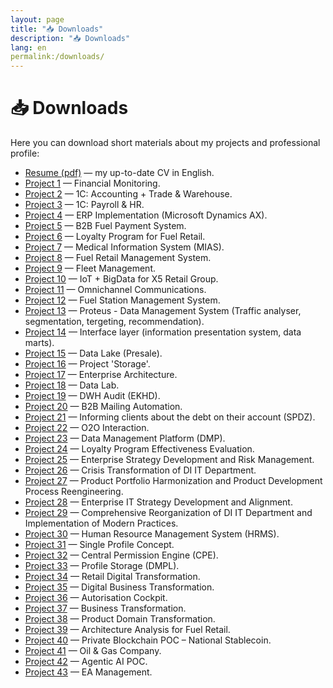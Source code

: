 ```yaml
---
layout: page
title: "📥 Downloads"
description: "📥 Downloads"
lang: en
permalink:/downloads/
---
```


# 📥 Downloads

Here you can download short materials about my projects and professional profile:

<ul>
  <li><a href="/downloads/resume.pdf" target="_blank">Resume (pdf)</a> — my up-to-date CV in English.</li>
  <li><a href="/downloads/01.pdf" target="_blank">Project 1</a> — Financial Monitoring.</li>
  <li><a href="/downloads/02.pdf" target="_blank">Project 2</a> — 1С: Accounting + Trade & Warehouse.</li>
  <li><a href="/downloads/03.pdf" target="_blank">Project 3</a> — 1С: Payroll & HR.</li>
  <li><a href="/downloads/04.pdf" target="_blank">Project 4</a> — ERP Implementation (Microsoft Dynamics AX).</li>
  <li><a href="/downloads/05.pdf" target="_blank">Project 5</a> — B2B Fuel Payment System.</li>
  <li><a href="/downloads/06.pdf" target="_blank">Project 6</a> — Loyalty Program for Fuel Retail.</li>
  <li><a href="/downloads/07.pdf" target="_blank">Project 7</a> — Medical Information System (MIAS).</li>
  <li><a href="/downloads/08.pdf" target="_blank">Project 8</a> — Fuel Retail Management System.</li>
  <li><a href="/downloads/09.pdf" target="_blank">Project 9</a> — Fleet Management.</li>
  <li><a href="/downloads/10.pdf" target="_blank">Project 10</a> — IoT + BigData for X5 Retail Group.</li>
  <li><a href="/downloads/11.pdf" target="_blank">Project 11</a> — Omnichannel Communications.</li>
  <li><a href="/downloads/12.pdf" target="_blank">Project 12</a> — Fuel Station Management System.</li>
  <li><a href="/downloads/13.pdf" target="_blank">Project 13</a> — Proteus - Data Management System (Traffic analyser, segmentation, tergeting, recommendation).</li>
  <li><a href="/downloads/14.pdf" target="_blank">Project 14</a> — Interface layer (information presentation system, data marts).</li>
  <li><a href="/downloads/15.pdf" target="_blank">Project 15</a> — Data Lake (Presale).</li>
  <li><a href="/downloads/16.pdf" target="_blank">Project 16</a> — Project 'Storage'.</li>
  <li><a href="/downloads/17.pdf" target="_blank">Project 17</a> — Enterprise Architecture.</li>
  <li><a href="/downloads/18.pdf" target="_blank">Project 18</a> — Data Lab.</li>
  <li><a href="/downloads/19.pdf" target="_blank">Project 19</a> — DWH Audit (EKHD).</li>
  <li><a href="/downloads/20.pdf" target="_blank">Project 20</a> — B2B Mailing Automation.</li>
  <li><a href="/downloads/21.pdf" target="_blank">Project 21</a> — Informing clients about the debt on their account (SPDZ).</li>
  <li><a href="/downloads/22.pdf" target="_blank">Project 22</a> — O2O Interaction.</li>
  <li><a href="/downloads/23.pdf" target="_blank">Project 23</a> — Data Management Platform (DMP).</li>
  <li><a href="/downloads/24.pdf" target="_blank">Project 24</a> — Loyalty Program Effectiveness Evaluation.</li>
  <li><a href="/downloads/25.pdf" target="_blank">Project 25</a> — Enterprise Strategy Development and Risk Management.</li>
  <li><a href="/downloads/26.pdf" target="_blank">Project 26</a> — Crisis Transformation of DI IT Department.</li>
  <li><a href="/downloads/27.pdf" target="_blank">Project 27</a> — Product Portfolio Harmonization and Product Development Process Reengineering.</li>
  <li><a href="/downloads/28.pdf" target="_blank">Project 28</a> — Enterprise IT Strategy Development and Alignment.</li>
  <li><a href="/downloads/29.pdf" target="_blank">Project 29</a> — Comprehensive Reorganization of DI IT Department and Implementation of Modern Practices.</li>
  <li><a href="/downloads/30.pdf" target="_blank">Project 30</a> — Human Resource Management System (HRMS).</li>
  <li><a href="/downloads/31.pdf" target="_blank">Project 31</a> — Single Profile Concept.</li>
  <li><a href="/downloads/32.pdf" target="_blank">Project 32</a> — Central Permission Engine (CPE).</li>
  <li><a href="/downloads/33.pdf" target="_blank">Project 33</a> — Profile Storage (DMPL).</li>
  <li><a href="/downloads/34.pdf" target="_blank">Project 34</a> — Retail Digital Transformation.</li>
  <li><a href="/downloads/35.pdf" target="_blank">Project 35</a> — Digital Business Transformation.</li>
  <li><a href="/downloads/36.pdf" target="_blank">Project 36</a> — Autorisation Cockpit.</li>
  <li><a href="/downloads/37.pdf" target="_blank">Project 37</a> — Business Transformation.</li>
  <li><a href="/downloads/38.pdf" target="_blank">Project 38</a> — Product Domain Transformation.</li>
  <li><a href="/downloads/39.pdf" target="_blank">Project 39</a> — Architecture Analysis for Fuel Retail.</li>
  <li><a href="/downloads/40.pdf" target="_blank">Project 40</a> — Private Blockchain POC – National Stablecoin.</li>
  <li><a href="/downloads/41.pdf" target="_blank">Project 41</a> — Oil & Gas Company.</li>
  <li><a href="/downloads/42.pdf" target="_blank">Project 42</a> — Agentic AI POC.</li>
  <li><a href="/downloads/43.pdf" target="_blank">Project 43</a> — EA Management.</li>
</ul>
